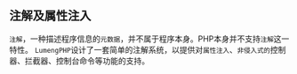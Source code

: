 ## 注解及属性注入

`注解`，一种描述程序信息的`元数据`，并不属于程序本身。PHP本身并不支持`注解`这一特性。
`LumengPHP`设计了一套简单的注解系统，以提供对`属性注入`、`非侵入式的`控制器、拦截器、控制台命令等功能的支持。